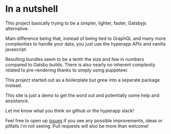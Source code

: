 
# In a nutshell

This project basically trying to be a simpler, lighter, faster, Gatsbyjs alternative.

Main difference being that, instead of being tied to GraphQL and many more complexities to handle your data, you just use the hyperapp APIs and vanilla javascript.

Resulting bundles seem to be a tenth the size and few in numbers compared to Gatsby builds. There is also nearly no inherent complexity related to pre-rendering thanks to simply using puppeteer.

This project started out as a boilerplate but grew into a seperate package instead.

This site is just a demo to get the word out and potentially some help and assistance.

Let me know what you think on github or the hyperapp slack!

Feel free to open up [issues](https://github.com/loteoo/hyperstatic/issues) if you see any possible improvements, ideas or pitfalls i'm not seeing. Pull requests will also be more than welcome!
